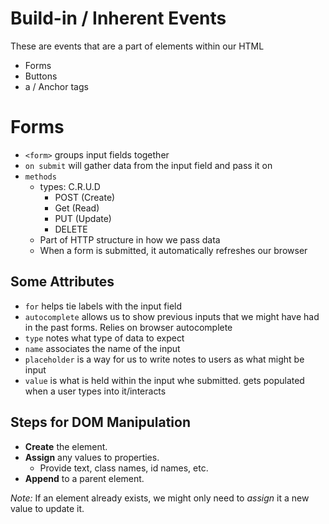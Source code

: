 # Build-in / Inherent Events
These are events that are a part of elements within our HTML
- Forms
- Buttons
- a / Anchor tags


# Forms
- `<form>` groups input fields together 
- `on submit` will gather data from the input field and pass it on
- `methods` 
    - types: C.R.U.D
        - POST (Create)
        - Get (Read)
        - PUT (Update)
        - DELETE
    - Part of HTTP structure in how we pass data
    - When a form is submitted, it automatically refreshes our browser


## Some Attributes
- `for` helps tie labels with the input field
- `autocomplete` allows us to show previous inputs that we might have had in the past forms. Relies on browser autocomplete
- `type` notes what type of data to expect
- `name` associates the name of the input
- `placeholder` is a way for us to write notes to users as what might be input
- `value` is what is held within the input whe submitted. gets populated when a user types into it/interacts

## Steps for DOM Manipulation
- **Create** the element.
- **Assign** any values to properties.
  - Provide text, class names, id names, etc.
- **Append** to a parent element.

*Note:* If an element already exists, we might only need to *assign* it a new value to update it.